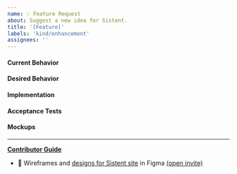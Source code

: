 ```yaml
---
name: 💡 Feature Request
about: Suggest a new idea for Sistent.
title: '[Feature]'
labels: 'kind/enhancement'
assignees: ''
---
```


#### Current Behavior

<!-- A brief description of what the problem is. (e.g. I need to be able to...) -->

#### Desired Behavior

<!-- A brief description of the enhancement. -->

#### Implementation

<!-- [Optional] Specifics on the approach to fulfilling the feature request. -->

#### Acceptance Tests

<!-- [Optional] Stipulations of functional behavior or non-functional items that must be in-place in order for the issue to be closed. -->

#### Mockups

<!-- [Optional] Any visual diagrams of the desired user interface. -->

---

**[Contributor Guide](https://docs.meshery.io/project/contributing)**

- 🎨 Wireframes and [designs for Sistent site](https://www.figma.com/file/ekm0Hh6M25bSKpP5BcIJom/Sistent-Design-System?type=design&node-id=596%3A5227&mode=design&t=8MExPykHN1vQFCTZ-1) in Figma [(open invite)](https://www.figma.com/team_invite/redeem/qJy1c95qirjgWQODApilR9)

